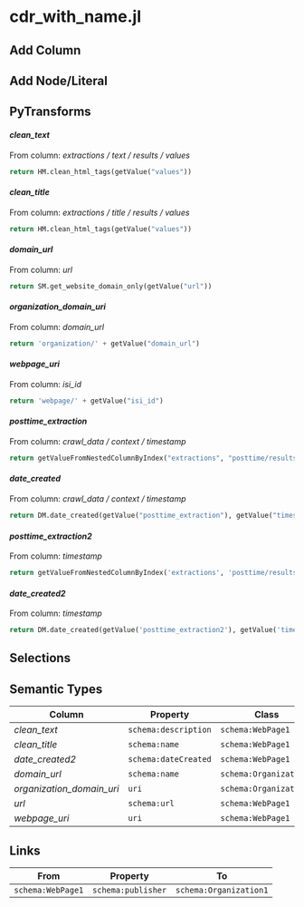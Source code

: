 # cdr_with_name.jl

## Add Column

## Add Node/Literal

## PyTransforms
#### _clean_text_
From column: _extractions / text / results / values_
``` python
return HM.clean_html_tags(getValue("values"))
```

#### _clean_title_
From column: _extractions / title / results / values_
``` python
return HM.clean_html_tags(getValue("values"))
```

#### _domain_url_
From column: _url_
``` python
return SM.get_website_domain_only(getValue("url"))
```

#### _organization_domain_uri_
From column: _domain_url_
``` python
return 'organization/' + getValue("domain_url")
```

#### _webpage_uri_
From column: _isi_id_
``` python
return 'webpage/' + getValue("isi_id")
```

#### _posttime_extraction_
From column: _crawl_data / context / timestamp_
``` python
return getValueFromNestedColumnByIndex("extractions", "posttime/results/values",0)
```

#### _date_created_
From column: _crawl_data / context / timestamp_
``` python
return DM.date_created(getValue("posttime_extraction"), getValue("timestamp"))
```

#### _posttime_extraction2_
From column: _timestamp_
``` python
return getValueFromNestedColumnByIndex('extractions', 'posttime/results/values',0)
```

#### _date_created2_
From column: _timestamp_
``` python
return DM.date_created(getValue('posttime_extraction2'), getValue('timestamp'))
```


## Selections

## Semantic Types
| Column | Property | Class |
|  ----- | -------- | ----- |
| _clean_text_ | `schema:description` | `schema:WebPage1`|
| _clean_title_ | `schema:name` | `schema:WebPage1`|
| _date_created2_ | `schema:dateCreated` | `schema:WebPage1`|
| _domain_url_ | `schema:name` | `schema:Organization1`|
| _organization_domain_uri_ | `uri` | `schema:Organization1`|
| _url_ | `schema:url` | `schema:WebPage1`|
| _webpage_uri_ | `uri` | `schema:WebPage1`|


## Links
| From | Property | To |
|  --- | -------- | ---|
| `schema:WebPage1` | `schema:publisher` | `schema:Organization1`|
